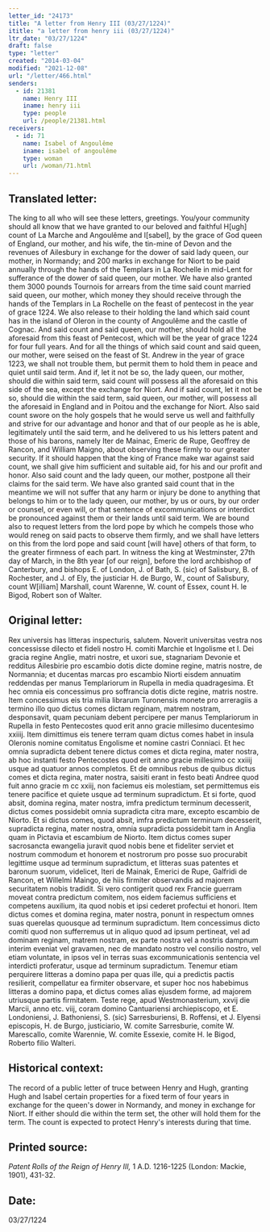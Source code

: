 ```yaml
---
letter_id: "24173"
title: "A letter from Henry III (03/27/1224)"
ititle: "a letter from henry iii (03/27/1224)"
ltr_date: "03/27/1224"
draft: false
type: "letter"
created: "2014-03-04"
modified: "2021-12-08"
url: "/letter/466.html"
senders:
  - id: 21381
    name: Henry III
    iname: henry iii
    type: people
    url: /people/21381.html
receivers:
  - id: 71
    name: Isabel of Angoulême
    iname: isabel of angoulême
    type: woman
    url: /woman/71.html
---
```

<h2> Translated letter:</h2>The king to all who will see these letters, greetings.
You/your community should all know that we have granted to our beloved and faithful H[ugh] count of La Marche and Angoulême and I[sabel], by the grace of God queen of England, our mother, and his wife, the tin-mine of Devon and the revenues of Ailesbury in exchange for the dower of said lady queen, our mother, in Normandy; and 200 marks in exchange for Niort to be paid annually through the hands of the Templars in La Rochelle in mid-Lent for sufferance of the dower of said queen, our mother.  We have also granted them 3000 pounds Tournois for arrears from the time said count married said queen, our mother, which money they should receive through the hands of the Templars in La Rochelle on the feast of pentecost in the year of grace 1224.  We also release to their holding the land which said count has in the island of Oleron in the county of Angoulême and the castle of Cognac.
And said count and said queen, our mother, should hold all the aforesaid from this feast of Pentecost, which will be the year of grace 1224 for four full years.  And for all the things of which said count and said queen, our mother, were seised on the feast of St. Andrew in the year of grace 1223, we shall not trouble them, but permit them to hold them in peace and quiet until said term.  And if, let it not be so, the lady queen, our mother, should die within said term, said count will possess all the aforesaid on this side of the sea, except the exchange for Niort.  And if said count, let it not be so, should die within the said term, said queen, our mother, will possess all the aforesaid in England and in Poitou and the exchange for Niort.
Also said count swore on the holy gospels that he would serve us well and faithfully and strive for our advantage and honor and that of our people as he is able, legitimately until the said term, and he delivered to us his letters patent and those of his barons, namely Iter de Mainac, Emeric de Rupe, Geoffrey de Rancon, and William Maigno, about observing these firmly to our greater security.  If it should happen that the king of France make war against said count, we shall give him sufficient and suitable aid, for his and our profit and honor.
Also said count and the lady queen, our mother, postpone all their claims for the said term.  We have also granted said count that in the meantime we will not suffer that any harm or injury be done to anything that belongs to him or to the lady queen, our mother, by us or ours, by our order or counsel, or even will, or that sentence of excommunications or interdict be pronounced against them or their lands until said term.
We are bound also to request letters from the lord pope by which he compels those who would reneg on said pacts to observe them firmly, and we shall have letters on this from the lord pope and said count [will have] others of that form, to the greater firmness of each part.
In witness the king at Westminster, 27th day of March, in the 8th year [of our reign], before the lord archbishop of Canterbury, and bishops E. of London, J. of Bath, S. (sic) of Salisbury, B. of Rochester, and J. of Ely, the justiciar H. de Burgo, W., count of Salisbury, count W[illiam] Marshall, count Warenne, W. count of Essex, count H. le Bigod, Robert son of Walter.
<h2 class="mt-4"> Original letter:</h2>Rex universis has litteras inspecturis, salutem. Noverit universitas vestra nos concessisse dilecto et fideli nostro H. comiti Marchie et Ingolisme et I. Dei gracia regine Anglie, matri nostre, et uxori sue, stagnariam Devonie et redditus Ailesbirie pro escambio dotis dicte domine regine, matris nostre, de Normannia; et ducentas marcas pro escambio Niorti eisdem annuatim reddendas per manus Templariorum in Rupella in media quadragesima. Et hec omnia eis concessimus pro soffrancia dotis dicte regine, matris nostre. Item concessimus eis tria milia librarum Turonensis monete pro arreragiis a termino illo quo dictus comes dictam reginam, matrem nostram, desponsavit, quam pecuniam debent percipere per manus Templariorum in Rupella in festo Pentecostes quod erit anno gracie millesimo ducentesimo xxiiij. Item dimittimus eis tenere terram quam dictus comes habet in insula Oleronis nomine comitatus Engolisme et nomine castri Conniaci. Et hec omnia supradicta debent tenere dictus comes et dicta regina, mater nostra, ab hoc instanti festo Pentecostes quod erit anno gracie millesimo cc xxiiij usque ad quatuor annos completos. Et de omnibus rebus de quibus dictus comes et dicta regina, mater nostra, saisiti erant in festo beati Andree quod fuit anno gracie m cc xxiij, non faciemus eis molestiam, set permittemus eis tenere pacifice et quiete usque ad terminum supradictum. Et si forte, quod absit, domina regina, mater nostra, imfra predictum terminum decesserit, dictus comes possidebit omnia supradicta citra mare, excepto escambio de Niorto. Et si dictus comes, quod absit, imfra predictum terminum decesserit, supradicta regina, mater nostra, omnia supradicta possidebit tam in Anglia quam in Pictavia et escambium de Niorto. Item dictus comes super sacrosancta ewangelia juravit quod nobis bene et fideliter serviet et nostrum commodum et honorem et nostrorum pro posse suo procurabit legittime usque ad terminum supradictum, et litteras suas patentes et baronum suorum, videlicet, Iteri de Mainak, Emerici de Rupe, Galfridi de Rancon, et Willelmi Maingo, de hiis firmiter observandis ad majorem securitatem nobis tradidit. Si vero contigerit quod rex Francie guerram moveat contra predictum comitem, nos eidem faciemus sufficiens et competens auxilium, ita quod nobis et ipsi cederet profectui et honori. Item dictus comes et domina regina, mater nostra, ponunt in respectum omnes suas querelas quousque ad terminum supradictum. Item concessimus dicto comiti quod non sufferremus ut in aliquo quod ad ipsum pertineat, vel ad dominam reginam, matrem nostram, ex parte nostra vel a nostris dampnum interim eveniat vel gravamen, nec de mandato nostro vel consilio nostro, vel etiam voluntate, in ipsos vel in terras suas excommunicationis sentencia vel interdicti proferatur, usque ad terminum supradictum. Tenemur etiam perquirere litteras a domino papa per quas ille, qui a predictis pactis resilierit, compellatur ea firmiter observare, et super hoc nos habebimus litteras a domino papa, et dictus comes alias ejusdem forme, ad majorem utriusque partis firmitatem. Teste rege, apud Westmonasterium, xxvij die Marcii, anno etc. viij, coram domino Cantuariensi archiepiscopo, et E. Londoniensi, J. Bathoniensi, S. (sic) Sarresburiensi, B. Roffensi, et J. Elyensi episcopis, H. de Burgo, justiciario, W. comite Sarresburie, comite W. Marescallo, comite Warennie, W. comite Essexie, comite H. le Bigod, Roberto filio Walteri.
<h2 class="mt-4"> Historical context:</h2>The record of a public letter of truce between Henry and Hugh, granting Hugh and Isabel certain properties for a fixed term of four years in exchange for the queen's dower in Normandy, and money in exchange for Niort.  If either should die within the term set, the other will hold them for the term.  The count is expected to protect Henry's interests during that time.
<h2 class="mt-4"> Printed source:</h2><p><em>Patent Rolls of the Reign of Henry III,</em> 1 A.D. 1216-1225 (London: Mackie, 1901), 431-32.</p><h2 class="mt-4"> Date:</h2>03/27/1224